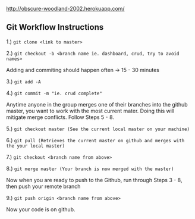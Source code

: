 http://obscure-woodland-2002.herokuapp.com/

## Git Workflow Instructions

1.) `git clone <link to master>`

2.) `git checkout -b <branch name ie. dashboard, crud, try to avoid names>`

Adding and commiting should happen often -> 15 - 30 minutes

3.) `git add -A` 

4.) `git commit -m "ie. crud complete"`

Anytime anyone in the group merges one of their branches into the github master, you want to work with the most current mater.  Doing this will mitigate merge conflicts.  Follow Steps 5 - 8.

5.) `git checkout master (See the current local master on your machine)`

6.) `git pull (Retrieves the current master on github and merges with the your local master)`

7.) `git checkout <branch name from above>`

8.) `git merge master (Your branch is now merged with the master)`

Now when you are ready to push to the Github, run through Steps 3 - 8, then push your remote branch

9.) `git push origin <branch name from above>`

Now your code is on github.
